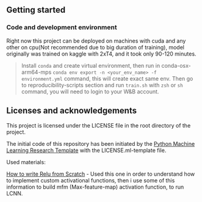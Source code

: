 ## Getting started

### Code and development environment

Right now this project can be deployed on machines with cuda and any other on cpu(Not recommended due to big duration of training), model originally was trained on kaggle with 2xT4, and it took only 90-120 minutes.

> Install `conda` and create virtual environment, then run in conda-osx-arm64-mps `conda env export -n <your_env_name> -f environment.yml` command, this will create exact same env.
Then go to reproducibility-scripts section and run `train.sh` with `zsh` or `sh` command, you will need to login to your W&B account.



## Licenses and acknowledgements

This project is licensed under the LICENSE file in the root directory of the project.

The initial code of this repository has been initiated by the [Python Machine Learning Research Template](https://github.com/CLAIRE-Labo/python-ml-research-template)
with the LICENSE.ml-template file.



Used materials:

[How to write Relu from Scratch](https://www.youtube.com/watch?v=93qjwrP7PfE) - Used this one in order to understand how to implement custom activational functions, then i use some of this information to build mfm (Max-feature-map) activation function, to run LCNN.
